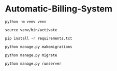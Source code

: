 # Automatic-Billing-System

`python -m venv venv`

`source venv/bin/activate`

`pip install -r requirements.txt`

`python manage.py makemigrations`

`python manage.py migrate`

`python manage.py runserver`
